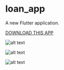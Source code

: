 # loan_app

A new Flutter application.

[DOWNLOAD THIS APP](https://play.google.com/store/apps/details?id=com.shubham.flutter_whats_me)


![alt text](https://github.com/Shubham-Narkhede/loan_app/blob/master/output/1.png)

![alt text](https://github.com/Shubham-Narkhede/loan_app/blob/master/output/2.png)

![alt text](https://github.com/Shubham-Narkhede/loan_app/blob/master/output/3.png)
